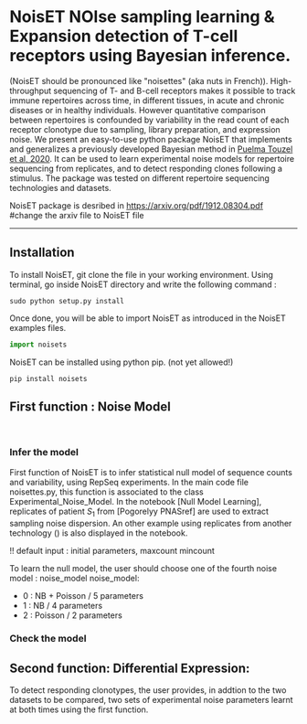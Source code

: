 # NoisET  NOIse sampling learning & Expansion detection of T-cell receptors using Bayesian inference.
(NoisET should be pronounced like "noisettes" (aka nuts in French)).
High-throughput sequencing of T- and B-cell receptors makes it possible to track immune
repertoires across time, in different tissues, in acute and chronic diseases or in healthy individuals. However
quantitative comparison between repertoires is confounded by variability in the read count of each receptor
clonotype due to sampling, library preparation, and expression noise. We present an easy-to-use python
package NoisET that implements and generalizes a previously developed Bayesian method in [Puelma Touzel et al, 2020](<https://journals.plos.org/ploscompbiol/article?id=10.1371/journal.pcbi.1007873&rev=2>). It can be used
to learn experimental noise models for repertoire sequencing from replicates, and to detect responding
clones following a stimulus. The package was tested on different repertoire sequencing technologies and
datasets.

NoisET package is desribed in  <https://arxiv.org/pdf/1912.08304.pdf> #change the arxiv file to NoisET file

----------------------------------------------------------------------------------------------------------------------------

## Installation

To install NoisET, git clone the file in your working environment. 
Using terminal, go inside NoisET directory and write the following command : 

```console
sudo python setup.py install
```

Once done, you will be able to import NoisET as introduced in the NoisET examples files.
```python 
import noisets
```
NoisET can be installed using python pip. (not yet allowed!)

```console
pip install noisets
```

## First function : Noise Model

</br>

### Infer the model
First function of NoisET is to infer statistical null model of sequence counts and variability, using RepSeq experiments.
In the main code file noisettes.py, this function is associated to the class Experimental_Noise_Model. In the notebook [Null Model Learning],
replicates of patient $S_1$ from [Pogorelyy PNASref] are used to extract sampling noise dispersion. An other example using replicates from another technology () is also displayed in the notebook.

!! default input : initial parameters, maxcount mincount

To learn the null model, the user should choose one of  the fourth noise model : noise_model 
noise_model:
- 0 : NB + Poisson / 5 parameters
- 1 : NB / 4 parameters
- 2 : Poisson / 2 parameters

### Check the model



## Second function: Differential Expression: 

To detect responding clonotypes, the user provides, in addtion to the two datasets to be compared, two sets of experimental noise parameters learnt at both times
using the first function. 





